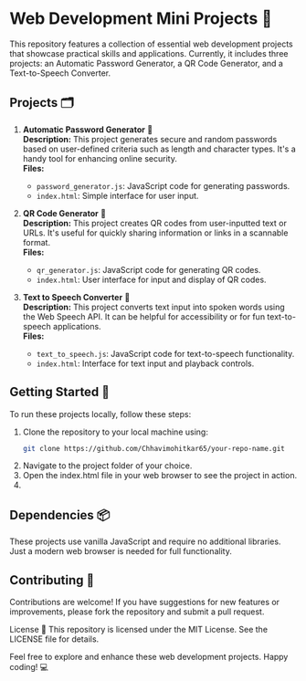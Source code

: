 # Web Development Mini Projects 🚀

This repository features a collection of essential web development projects that showcase practical skills and applications. Currently, it includes three projects: an Automatic Password Generator, a QR Code Generator, and a Text-to-Speech Converter.
 
## Projects 🗂️

1. **Automatic Password Generator** 🔑  
   **Description:** This project generates secure and random passwords based on user-defined criteria such as length and character types. It's a handy tool for enhancing online security.  
   **Files:**  
   - `password_generator.js`: JavaScript code for generating passwords.  
   - `index.html`: Simple interface for user input.  

2. **QR Code Generator** 📱  
   **Description:** This project creates QR codes from user-inputted text or URLs. It's useful for quickly sharing information or links in a scannable format.  
   **Files:**  
   - `qr_generator.js`: JavaScript code for generating QR codes.  
   - `index.html`: User interface for input and display of QR codes.  

3. **Text to Speech Converter** 🎤  
   **Description:** This project converts text input into spoken words using the Web Speech API. It can be helpful for accessibility or for fun text-to-speech applications.  
   **Files:**  
   - `text_to_speech.js`: JavaScript code for text-to-speech functionality.  
   - `index.html`: Interface for text input and playback controls.  

## Getting Started 🚀  

To run these projects locally, follow these steps:  
1. Clone the repository to your local machine using:  
   ```bash
   git clone https://github.com/Chhavimohitkar65/your-repo-name.git

2. Navigate to the project folder of your choice.
3. Open the index.html file in your web browser to see the project in action.
4. 
## Dependencies 📦
These projects use vanilla JavaScript and require no additional libraries. Just a modern web browser is needed for full functionality.

## Contributing 🤝
Contributions are welcome! If you have suggestions for new features or improvements, please fork the repository and submit a pull request.

License 📜
This repository is licensed under the MIT License. See the LICENSE file for details.

Feel free to explore and enhance these web development projects. Happy coding! 💻
